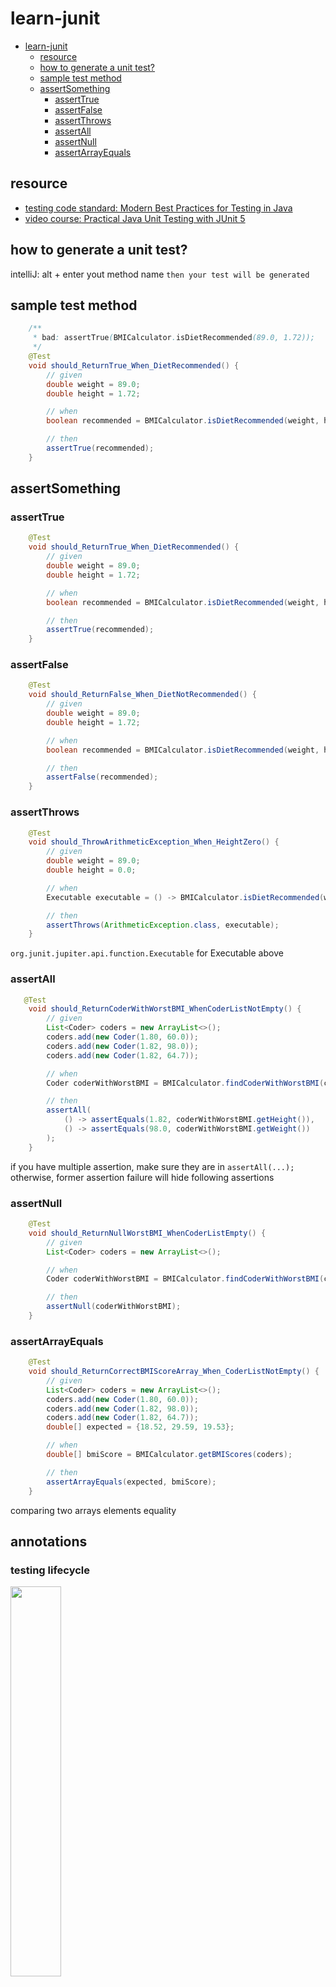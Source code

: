 # learn-junit

<!-- TOC -->

- [learn-junit](#learn-junit)
    - [resource](#resource)
    - [how to generate a unit test?](#how-to-generate-a-unit-test)
    - [sample test method](#sample-test-method)
    - [assertSomething](#assertsomething)
        - [assertTrue](#asserttrue)
        - [assertFalse](#assertfalse)
        - [assertThrows](#assertthrows)
        - [assertAll](#assertall)
        - [assertNull](#assertnull)
        - [assertArrayEquals](#assertarrayequals)

<!-- /TOC -->

## resource
- [testing code standard: Modern Best Practices for Testing in Java](https://phauer.com/2019/modern-best-practices-testing-java/)
- [video course: Practical Java Unit Testing with JUnit 5](https://www.udemy.com/course/junit5-for-beginners/)

## how to generate a unit test?
intelliJ: alt + enter yout method name ```then your test will be generated```

## sample test method
```java
    /**
     * bad: assertTrue(BMICalculator.isDietRecommended(89.0, 1.72));
     */
    @Test
    void should_ReturnTrue_When_DietRecommended() {
        // given
        double weight = 89.0;
        double height = 1.72;

        // when
        boolean recommended = BMICalculator.isDietRecommended(weight, height);

        // then
        assertTrue(recommended);
    }
```

## assertSomething

### assertTrue
```java
    @Test
    void should_ReturnTrue_When_DietRecommended() {
        // given
        double weight = 89.0;
        double height = 1.72;

        // when
        boolean recommended = BMICalculator.isDietRecommended(weight, height);

        // then
        assertTrue(recommended);
    }
```

### assertFalse
```java
    @Test
    void should_ReturnFalse_When_DietNotRecommended() {
        // given
        double weight = 89.0;
        double height = 1.72;

        // when
        boolean recommended = BMICalculator.isDietRecommended(weight, height);

        // then
        assertFalse(recommended);
    }
```

### assertThrows
```java
    @Test
    void should_ThrowArithmeticException_When_HeightZero() {
        // given
        double weight = 89.0;
        double height = 0.0;

        // when
        Executable executable = () -> BMICalculator.isDietRecommended(weight, height);

        // then
        assertThrows(ArithmeticException.class, executable);
    }
```
`org.junit.jupiter.api.function.Executable` for Executable above

### assertAll
```java
   @Test
    void should_ReturnCoderWithWorstBMI_WhenCoderListNotEmpty() {
        // given
        List<Coder> coders = new ArrayList<>();
        coders.add(new Coder(1.80, 60.0));
        coders.add(new Coder(1.82, 98.0));
        coders.add(new Coder(1.82, 64.7));

        // when
        Coder coderWithWorstBMI = BMICalculator.findCoderWithWorstBMI(coders);

        // then
        assertAll(
            () -> assertEquals(1.82, coderWithWorstBMI.getHeight()),
            () -> assertEquals(98.0, coderWithWorstBMI.getWeight())
        );
    }
```
if you have multiple assertion, make sure they are in `assertAll(...);` otherwise, former assertion failure will hide following assertions

### assertNull
```java
    @Test
    void should_ReturnNullWorstBMI_WhenCoderListEmpty() {
        // given
        List<Coder> coders = new ArrayList<>();

        // when
        Coder coderWithWorstBMI = BMICalculator.findCoderWithWorstBMI(coders);

        // then
        assertNull(coderWithWorstBMI);
    }
```

### assertArrayEquals
```java
    @Test
    void should_ReturnCorrectBMIScoreArray_When_CoderListNotEmpty() {
        // given
        List<Coder> coders = new ArrayList<>();
        coders.add(new Coder(1.80, 60.0));
        coders.add(new Coder(1.82, 98.0));
        coders.add(new Coder(1.82, 64.7));
        double[] expected = {18.52, 29.59, 19.53};

        // when
        double[] bmiScore = BMICalculator.getBMIScores(coders);

        // then
        assertArrayEquals(expected, bmiScore);
    }
```
comparing two arrays elements equality

## annotations
### testing lifecycle
<img src="docs/1.png" width="40%" />

#### @BeforeEach, @AfterEach
```java
    private DietPlanner dietPlanner;

    @BeforeEach
    void setUp() {
        this.dietPlanner = new DietPlanner(20, 30, 50);
    }

    @AfterEach
    void tearDown() {
        System.out.println("A unit test has been finished.");
    }

    @Test
    void should_ReturnCorrectDietPlan_When_CorrectCoder() {
        // given
        Coder coder = new Coder(1.82, 75.0, 26, Gender.MALE);
        DietPlan expected = new DietPlan(2202, 110, 73, 275);

        // when
        DietPlan actual = dietPlanner.calculateDiet(coder);

        // then
        assertAll(
                () -> assertEquals(expected.getCalories(), actual.getCalories()),
                () -> assertEquals(expected.getProtein(), actual.getProtein()),
                () -> assertEquals(expected.getFat(), actual.getFat()),
                () -> assertEquals(expected.getCarbohydrate(), actual.getCarbohydrate())
        );
    }
```
general method run before/after each time for each test
#### @BeforeAll, @AfterAll
general method run before/after once for tests in the testing class

### @ParameterizedTest
### @CsvSource()
```java
    @ParameterizedTest(name = "weight={0}, height={1}")
    @CsvSource(value = {
            "89.0, 1.72",
            "95.0, 1.75",
            "110.0, 1.78",
    })
    void should_ReturnTrue_When_DietRecommended3(double coderWeight, double coderHeight) {
        // given

        // when
        boolean recommended = BMICalculator.isDietRecommended(coderWeight, coderHeight);

        // then
        assertTrue(recommended);
    }
```
name us for the test results readability
#### @ValueSource()
```java
    @ParameterizedTest
    @ValueSource(doubles = {89.0, 95.0, 110.0})
    void should_ReturnTrue_When_DietRecommended2(double coderWeight) {
        // given
        double height = 1.72;

        // when
        boolean recommended = BMICalculator.isDietRecommended(coderWeight, height);

        // then
        assertTrue(recommended);
    }
```
3 tsts for 3 values
### assertTimeout
```java
    @Test
    void should_ReturnCoderWithWorstBMIWithIn1ms_WhenCoderListHas10000Elements() {
        // given
        List<Coder> coders = new ArrayList<>();
        for (int i = 0; i < 10000; i++) {
            coders.add(new Coder(1.0+i, 10.0+i));
        }

        // when
        Executable executable = () -> BMICalculator.findCoderWithWorstBMI(coders);

        // then
        assertTimeout(Duration.ofMillis(500), executable);
    }
```
performance test
### assumeTrue
skip test if assumeXXX false
### @DisplayName("new name")
change your test name display name
### @Disabled
skip your test
### @Nested (new in jUnit5)
group multiple tests methods into a class for better readability

## Test Driven Design(TDD)
- Increased code quality
- Unit tests should always be ready as soon as you finish your implementation
- Modern and agile approach

## test coding style
### class name
A test class has a name that ends with Test, for example, HashIntegrationTest. If it covers a single class, its name is the name of that class plus Test, for example HashImplTest. [reference](https://google.github.io/styleguide/javaguide.html#s5.2.2-class-names)
### test method name
Underscores may appear in JUnit test method names to separate logical components of the name, with each component written in lowerCamelCase, for example transferMoney_deductsFromSource. There is no One Correct Way to name test methods. [reference](https://google.github.io/styleguide/javaguide.html#s5.2.3-method-names)

three scenarios naming convention:
```java
public class xxxClassTest {
    @Nested
    class xxxMethodTest {
        @Test
        void should_ReturnXXX_When_YYY() {
            // given
            ...

            // when
            ...

            // then
            ...
        }
    }
}
```


